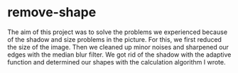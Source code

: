 # remove-shape
The aim of this project was to solve the problems we experienced because of the shadow and size problems in the picture. For this, we first reduced the size of the image. Then we cleaned up minor noises and sharpened our edges with the median blur filter. We got rid of the shadow with the adaptive function and determined our shapes with the calculation algorithm I wrote.
